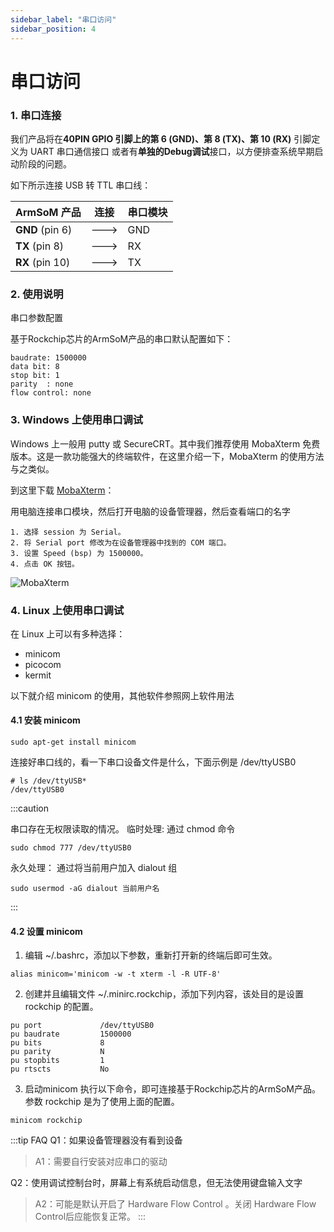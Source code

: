 ```yaml
---
sidebar_label: "串口访问"
sidebar_position: 4
---
```


# 串口访问
### 1. 串口连接

我们产品将在**40PIN GPIO 引脚上的第 6 (GND)、第 8 (TX)、第 10 (RX)** 引脚定义为 UART 串口通信接口 或者有**单独的Debug调试**接口，以方便排查系统早期启动阶段的问题。

如下所示连接 USB 转 TTL 串口线：

| ArmSoM 产品       | 连接  | 串口模块 |
| --------------- | ----- | ------ |
| **GND** (pin 6) | ---> | GND |
| **TX** (pin 8)  | ---> | RX |
| **RX** (pin 10) | ---> | TX |


### 2. 使用说明

串口参数配置

基于Rockchip芯片的ArmSoM产品的串口默认配置如下：

```
baudrate: 1500000
data bit: 8
stop bit: 1
parity  : none
flow control: none
```

### 3. Windows 上使用串口调试

Windows 上一般用 putty 或 SecureCRT。其中我们推荐使用 MobaXterm 免费版本。这是一款功能强大的终端软件，在这里介绍一下，MobaXterm 的使用方法与之类似。

到这里下载 [MobaXterm](https://mobaxterm.mobatek.net/)：

用电脑连接串口模块，然后打开电脑的设备管理器，然后查看端口的名字

```
1. 选择 session 为 Serial。
2. 将 Serial port 修改为在设备管理器中找到的 COM 端口。
3. 设置 Speed (bsp) 为 1500000。
4. 点击 OK 按钮。
```

![MobaXterm](/img/general-tutorial/MobaXterm.png)


### 4. Linux 上使用串口调试

在 Linux 上可以有多种选择：

* minicom
* picocom
* kermit

以下就介绍 minicom 的使用，其他软件参照网上软件用法

#### 4.1 安装 minicom

```
sudo apt-get install minicom
```

连接好串口线的，看一下串口设备文件是什么，下面示例是 /dev/ttyUSB0

```
# ls /dev/ttyUSB*
/dev/ttyUSB0
```

:::caution

串口存在无权限读取的情况。
临时处理: 通过 chmod 命令
```
sudo chmod 777 /dev/ttyUSB0
```
永久处理： 通过将当前用户加入 dialout 组
```
sudo usermod -aG dialout 当前用户名
```
:::

#### 4.2 设置 minicom

1. 编辑 ~/.bashrc，添加以下参数，重新打开新的终端后即可生效。
```
alias minicom='minicom -w -t xterm -l -R UTF-8'
```

2. 创建并且编辑文件 ~/.minirc.rockchip，添加下列内容，该处目的是设置 rockchip 的配置。

```
pu port             /dev/ttyUSB0
pu baudrate         1500000
pu bits             8
pu parity           N
pu stopbits         1
pu rtscts           No
```

3. 启动minicom
执行以下命令，即可连接基于Rockchip芯片的ArmSoM产品。 参数 rockchip 是为了使用上面的配置。
```
minicom rockchip
```

:::tip FAQ
Q1：如果设备管理器没有看到设备
> A1：需要自行安装对应串口的驱动

Q2：使用调试控制台时，屏幕上有系统启动信息，但无法使用键盘输入文字
> A2：可能是默认开启了 Hardware Flow Control 。关闭 Hardware Flow Control后应能恢复正常。
:::
